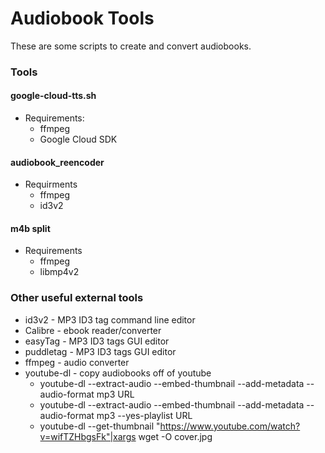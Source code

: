 # Audiobook Tools

These are some scripts to create and convert audiobooks.

### Tools

#### google-cloud-tts.sh
*	Requirements:
	* ffmpeg
	* Google Cloud SDK

#### audiobook_reencoder
* Requirments
	* ffmpeg
	* id3v2

#### m4b split
* Requirements
	* ffmpeg
	* libmp4v2

### Other useful external tools
* id3v2 - MP3 ID3 tag command line editor
* Calibre - ebook reader/converter
* easyTag - MP3 ID3 tags GUI editor
* puddletag - MP3 ID3 tags GUI editor
* ffmpeg - audio converter
* youtube-dl - copy audiobooks off of youtube
	* youtube-dl --extract-audio --embed-thumbnail --add-metadata --audio-format mp3 URL
	* youtube-dl --extract-audio --embed-thumbnail --add-metadata --audio-format mp3 --yes-playlist URL
	*   youtube-dl --get-thumbnail "https://www.youtube.com/watch?v=wifTZHbgsFk"|xargs wget -O cover.jpg

